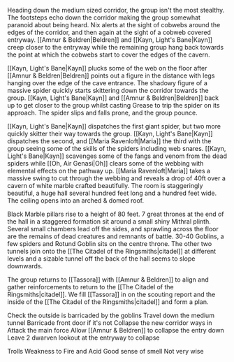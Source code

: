 Heading down the medium sized corridor, the group isn't the most stealthy. The footsteps echo down the corridor making the group somewhat paranoid about being heard. Nix alerts at the sight of cobwebs around the edges of the corridor, and then again at the sight of a cobweb covered entryway. [[Amnur & Beldren|Beldren]] and [[Kayn, Light's Bane|Kayn]] creep closer to the entryway while the remaining group hang back towards the point at which the cobwebs start to cover the edges of the cavern.

[[Kayn, Light's Bane|Kayn]] plucks some of the web on the floor after [[Amnur & Beldren|Beldren]] points out a figure in the distance with legs hanging over the edge of the cave entrance. The shadowy figure of a massive spider quickly starts skittering down the corridor towards the group. [[Kayn, Light's Bane|Kayn]] and [[Amnur & Beldren|Beldren]] back up to get closer to the group whilst casting Grease to trip the spider on its approach. The spider slips and falls prone, and the group pounce.

[[Kayn, Light's Bane|Kayn]] dispatches the first giant spider, but two more quickly skitter their way towards the group. [[Kayn, Light's Bane|Kayn]] dispatches the second, and [[Maria Ravenloft|Maria]] the third with the group seeing some of the skills of the spiders including web snares. [[Kayn, Light's Bane|Kayn]] scavenges some of the fangs and venom from the dead spiders while [[Oh, Air Genasi|Oh]] clears some of the webbing with elemental effects on the pathway up. [[Maria Ravenloft|Maria]] takes a massive swing to cut through the webbing and reveals a drop of 40ft over a cavern of white marble crafted beautifully. The room is staggeringly beautiful, a huge hall several hundred feet long and a hundred feet wide. The ceiling opens into an arched & domed roof.

Black Marble pillars rise to a height of 80 feet. 7 great thrones at the end of the hall in a staggered formation sit around a small shiny Mithral plinth. Several small chambers lead off the sides, and sprawling across the floor are the remains of dead creatures and remnants of battle. 30-40 Goblins, a few spiders and Rotund Goblin sits on the centre throne. The other two tunnels join onto the [[The Citadel of the Ringsmiths|citadel]] at different levels and a sizable tunnel off the back of the hall seems to slope downwards.

The group returns to [[Tassora]] with [[Amnur & Beldren]] to align and gather reinforcements to return to the [[The Citadel of the Ringsmiths|citadel]]. We fill [[Tassora]] in on the scouting report and the inside of the [[The Citadel of the Ringsmiths|citadel]] and form a plan.

Check the outside is barricaded by the goblins
Travel down the medium tunnel
Barricade front door if it's not
Collapse the new corridor ways in
Attack the main force
Allow [[Amnur & Beldren]] to collapse the entry down
Leave 2 dwarven lookout at the entryway to collapse

Trolls
Weakness to Fire and Acid
Good sense of smell
Not very wise

